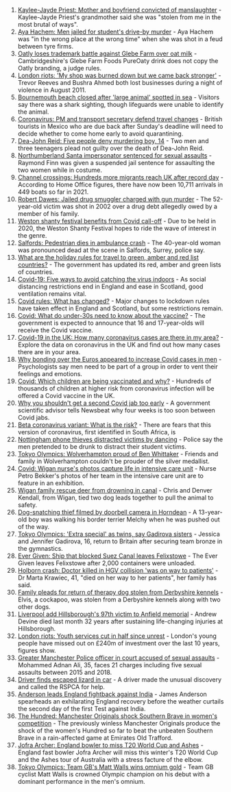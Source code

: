 1. [Kaylee-Jayde Priest: Mother and boyfriend convicted of manslaughter](https://www.bbc.co.uk/news/uk-england-birmingham-58106169) - Kaylee-Jayde Priest's grandmother said she was "stolen from me in the most brutal of ways".
2. [Aya Hachem: Men jailed for student's drive-by murder](https://www.bbc.co.uk/news/uk-england-lancashire-58087826) - Aya Hachem was "in the wrong place at the wrong time" when she was shot in a feud between tyre firms.
3. [Oatly loses trademark battle against Glebe Farm over oat milk](https://www.bbc.co.uk/news/uk-england-cambridgeshire-58102252) - Cambridgeshire's Glebe Farm Foods PureOaty drink does not copy the Oatly branding, a judge rules.
4. [London riots: 'My shop was burned down but we came back stronger'](https://www.bbc.co.uk/news/uk-england-london-58031162) - Trevor Reeves and Bushra Ahmed both lost businesses during a night of violence in August 2011.
5. [Bournemouth beach closed after 'large animal' spotted in sea](https://www.bbc.co.uk/news/uk-england-dorset-58090890) - Visitors say there was a shark sighting, though lifeguards were unable to identify the animal.
6. [Coronavirus: PM and transport secretary defend travel changes](https://www.bbc.co.uk/news/uk-58100523) - British tourists in Mexico who are due back after Sunday's deadline will need to decide whether to come home early to avoid quarantining.
7. [Dea-John Reid: Five people deny murdering boy, 14](https://www.bbc.co.uk/news/uk-england-birmingham-58108657) - Two men and three teenagers plead not guilty over the death of Dea-John Reid.
8. [Northumberland Santa impersonator sentenced for sexual assaults](https://www.bbc.co.uk/news/uk-england-tyne-58106725) - Raymond Finn was given a suspended jail sentence for assaulting the two women while in costume.
9. [Channel crossings: Hundreds more migrants reach UK after record day](https://www.bbc.co.uk/news/uk-england-kent-58100694) - According to Home Office figures, there have now been 10,711 arrivals in 449 boats so far in 2021.
10. [Robert Dawes: Jailed drug smuggler charged with gun murder](https://www.bbc.co.uk/news/uk-england-nottinghamshire-58105493) - The 52-year-old victim was shot in 2002 over a drug debt allegedly owed by a member of his family.
11. [Weston shanty festival benefits from Covid call-off](https://www.bbc.co.uk/news/uk-england-somerset-58105110) - Due to be held in 2020, the Weston Shanty Festival hopes to ride the wave of interest in the genre.
12. [Salfords: Pedestrian dies in ambulance crash](https://www.bbc.co.uk/news/uk-england-surrey-58105882) - The 40-year-old woman was pronounced dead at the scene in Salfords, Surrey, police say.
13. [What are the holiday rules for travel to green, amber and red list countries?](https://www.bbc.co.uk/news/explainers-52544307) - The government has updated its red, amber and green lists of countries.
14. [Covid-19: Five ways to avoid catching the virus indoors](https://www.bbc.co.uk/news/explainers-53917432) - As social distancing restrictions end in England and ease in Scotland, good ventilation remains vital.
15. [Covid rules: What has changed?](https://www.bbc.co.uk/news/explainers-52530518) - Major changes to lockdown rules have taken effect in England and Scotland, but some restrictions remain.
16. [Covid: What do under-30s need to know about the vaccine?](https://www.bbc.co.uk/news/health-57273875) - The government is expected to announce that 16 and 17-year-olds will receive the Covid vaccine.
17. [Covid-19 in the UK: How many coronavirus cases are there in my area?](https://www.bbc.co.uk/news/uk-51768274) - Explore the data on coronavirus in the UK and find out how many cases there are in your area.
18. [Why bonding over the Euros appeared to increase Covid cases in men](https://www.bbc.co.uk/news/health-58015593) - Psychologists say men need to be part of a group in order to vent their feelings and emotions.
19. [Covid: Which children are being vaccinated and why?](https://www.bbc.co.uk/news/health-57888429) - Hundreds of thousands of children at higher risk from coronavirus infection will be offered a Covid vaccine in the UK.
20. [Why you shouldn't get a second Covid jab too early](https://www.bbc.co.uk/news/newsbeat-57682233) - A government scientific advisor tells Newsbeat why four weeks is too soon between Covid jabs.
21. [Beta coronavirus variant: What is the risk?](https://www.bbc.co.uk/news/health-55534727) - There are fears that this version of coronavirus, first identified in South Africa, is
22. [Nottingham phone thieves distracted victims by dancing](https://www.bbc.co.uk/news/uk-england-nottinghamshire-58103794) - Police say the men pretended to be drunk to distract their student victims.
23. [Tokyo Olympics: Wolverhampton proud of Ben Whittaker](https://www.bbc.co.uk/news/uk-england-birmingham-58094358) - Friends and family in Wolverhampton couldn't be prouder of the silver medallist.
24. [Covid: Wigan nurse's photos capture life in intensive care unit](https://www.bbc.co.uk/news/uk-england-manchester-58091299) - Nurse Petro Bekker's photos of her team in the intensive care unit are to feature in an exhibition.
25. [Wigan family rescue deer from drowning in canal](https://www.bbc.co.uk/news/uk-england-manchester-58080726) - Chris and Denver Kendall, from Wigan, tied two dog leads together to pull the animal to safety.
26. [Dog-snatching thief filmed by doorbell camera in Horndean](https://www.bbc.co.uk/news/uk-england-hampshire-58086838) - A 13-year-old boy was walking his border terrier Melchy when he was pushed out of the way.
27. [Tokyo Olympics: 'Extra special' as twins, say Gadirova sisters](https://www.bbc.co.uk/news/uk-england-beds-bucks-herts-58101556) - Jessica and Jennifer Gadirova, 16, return to Britain after securing team bronze in the gymnastics.
28. [Ever Given: Ship that blocked Suez Canal leaves Felixstowe](https://www.bbc.co.uk/news/uk-england-suffolk-58100664) - The Ever Given leaves Felixstowe after 2,000 containers were unloaded.
29. [Holborn crash: Doctor killed in HGV collision 'was on way to patients'](https://www.bbc.co.uk/news/uk-england-london-58104440) - Dr Marta Krawiec, 41, "died on her way to her patients", her family has said.
30. [Family pleads for return of therapy dog stolen from Derbyshire kennels](https://www.bbc.co.uk/news/uk-england-derbyshire-58104919) - Elvis, a cockapoo, was stolen from a Derbyshire kennels along with two other dogs.
31. [Liverpool add Hillsborough's 97th victim to Anfield memorial](https://www.bbc.co.uk/news/uk-england-merseyside-58099651) - Andrew Devine died last month 32 years after sustaining life-changing injuries at Hillsborough.
32. [London riots: Youth services cut in half since unrest](https://www.bbc.co.uk/news/uk-england-london-58030259) - London's young people have missed out on £240m of investment over the last 10 years, figures show.
33. [Greater Manchester Police officer in court accused of sexual assaults](https://www.bbc.co.uk/news/uk-england-manchester-58102258) - Mohammed Adnan Ali, 35, faces 21 charges including five sexual assaults between 2015 and 2018.
34. [Driver finds escaped lizard in car](https://www.bbc.co.uk/news/uk-england-devon-58099796) - A driver made the unusual discovery and called the RSPCA for help.
35. [Anderson leads England fightback against India](https://www.bbc.co.uk/sport/cricket/58106765) - James Anderson spearheads an exhilarating England recovery before the weather curtails the second day of the first Test against India.
36. [The Hundred: Manchester Originals shock Southern Brave in women's competition](https://www.bbc.co.uk/sport/cricket/58106112) - The previously winless Manchester Originals produce the shock of the women's Hundred so far to beat the unbeaten Southern Brave in a rain-affected game at Emirates Old Trafford.
37. [Jofra Archer: England bowler to miss T20 World Cup and Ashes](https://www.bbc.co.uk/sport/cricket/58101797) - England fast bowler Jofra Archer will miss this winter's T20 World Cup and the Ashes tour of Australia with a stress facture of the elbow.
38. [Tokyo Olympics: Team GB's Matt Walls wins omnium gold](https://www.bbc.co.uk/sport/olympics/58098593) - Team GB cyclist Matt Walls is crowned Olympic champion on his debut with a dominant performance in the men's omnium.
